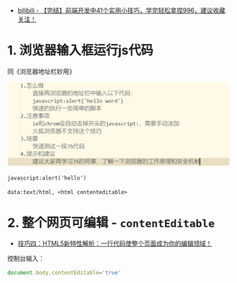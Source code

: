 * [bilibili - 【完结】前端开发中41个实用小技巧，学完轻松拿捏996，建议收藏关注！](https://www.bilibili.com/video/BV1ey421q7Py?p=1&vd_source=dc55c355e9f5b6174832aacfb5d8b6aa)



# 1. 浏览器输入框运行js代码

同《浏览器地址栏妙用》

![](images/001.png)

```
javascript:alert('hello')

data:text/html, <html contenteditable>
```



# 2. 整个网页可编辑 - `contentEditable`

* [技巧四：HTML5新特性解析：一行代码使整个页面成为你的编辑领域！](https://www.bilibili.com/video/BV1ey421q7Py?p=4)

控制台输入：

```js
document.body.contentEditable='true'
```





































